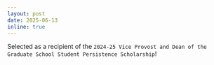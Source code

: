 ```yaml
---
layout: post
date: 2025-06-13
inline: true
---
```


Selected as a recipient of the `2024-25 Vice Provost and Dean of the Graduate School Student Persistence Scholarship`!